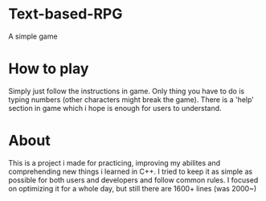 # Text-based-RPG
A simple game

# How to play
Simply just follow the instructions in game. Only thing you have to do is typing numbers (other characters might break the game). There is a 'help' section in game which i hope is enough for users to understand. 

# About
This is a project i made for practicing, improving my abilites and comprehending new things i learned in C++. I tried to keep it as simple as possible for both users and developers and follow common rules. I focused on optimizing it for a whole day, but still there are 1600+ lines (was 2000~)
